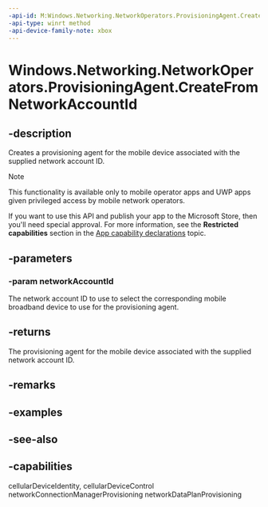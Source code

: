 ```yaml
---
-api-id: M:Windows.Networking.NetworkOperators.ProvisioningAgent.CreateFromNetworkAccountId(System.String)
-api-type: winrt method
-api-device-family-note: xbox
---
```


<!-- Method syntax
public Windows.Networking.NetworkOperators.ProvisioningAgent CreateFromNetworkAccountId(System.String networkAccountId)
-->

# Windows.Networking.NetworkOperators.ProvisioningAgent.CreateFromNetworkAccountId

## -description
Creates a provisioning agent for the mobile device associated with the supplied network account ID.

> [!NOTE]
> This functionality is available only to mobile operator apps and UWP apps given privileged access by mobile network operators.
> 
> If you want to use this API and publish your app to the Microsoft Store, then you'll need special approval. For more information, see the **Restricted capabilities** section in the [App capability declarations](/windows/uwp/packaging/app-capability-declarations#restricted-capabilities) topic. 

## -parameters
### -param networkAccountId
The network account ID to use to select the corresponding mobile broadband device to use for the provisioning agent.

## -returns
The provisioning agent for the mobile device associated with the supplied network account ID.

## -remarks

## -examples

## -see-also


## -capabilities
cellularDeviceIdentity, cellularDeviceControl
networkConnectionManagerProvisioning
networkDataPlanProvisioning
